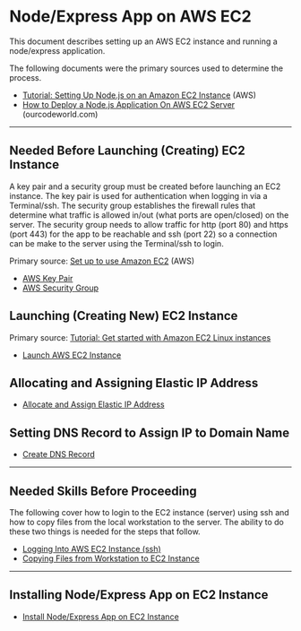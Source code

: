 # Node/Express App on AWS EC2

This document describes setting up an AWS EC2 instance and running a node/express application.

The following documents were the primary sources used to determine the process.

* [Tutorial: Setting Up Node.js on an Amazon EC2 Instance](https://docs.aws.amazon.com/sdk-for-javascript/v2/developer-guide/setting-up-node-on-ec2-instance.html) (AWS)
* [How to Deploy a Node.js Application On AWS EC2 Server](https://ourcodeworld.com/articles/read/977/how-to-deploy-a-node-js-application-on-aws-ec2-server) (ourcodeworld.com)

---

## Needed Before Launching (Creating) EC2 Instance

A key pair and a security group must be created before launching an EC2 instance. The key pair is used for authentication when logging in via a Terminal/ssh. The security group establishes the firewall rules that determine what traffic is allowed in/out (what ports are open/closed) on the server. The security group needs to allow traffic for http (port 80) and https (port 443) for the app to be reachable and ssh (port 22) so a connection can be make to the server using the Terminal/ssh to login.

Primary source: [Set up to use Amazon EC2](https://docs.aws.amazon.com/AWSEC2/latest/UserGuide/get-set-up-for-amazon-ec2.html) (AWS)

* [AWS Key Pair](aws_key_pair.md)
* [AWS Security Group](aws_security_group.md)


## Launching (Creating New) EC2 Instance

Primary source: [Tutorial: Get started with Amazon EC2 Linux instances](https://docs.aws.amazon.com/AWSEC2/latest/UserGuide/EC2_GetStarted.html#ec2-launch-instance_linux)

* [Launch AWS EC2 Instance](launch_aws_ec2_instance.md)

## Allocating and Assigning Elastic IP Address

* [Allocate and Assign Elastic IP Address](aws_elastic_ip_address.md)

## Setting DNS Record to Assign IP to Domain Name

* [Create DNS Record](create_dns_record.md)

---
## Needed Skills Before Proceeding

The following cover how to login to the EC2 instance (server) using ssh and how to copy files from the local workstation to the server.
The ability to do these two things is needed for the steps that follow.

* [Logging Into AWS EC2 Instance (ssh)](aws_ec2_ssh.md)
* [Copying Files from Workstation to EC2 Instance](aws_ec2_copy_files.md)

---

## Installing Node/Express App on EC2 Instance

* [Install Node/Express App on EC2 Instance](aws_install_node_express_ec2.md)






